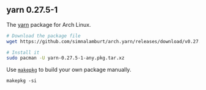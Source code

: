 yarn 0.27.5-1
--------

The [yarn] package for Arch Linux.

```bash
# Download the package file
wget https://github.com/simnalamburt/arch.yarn/releases/download/v0.27.5-1/yarn-0.27.5-1-any.pkg.tar.xz

# Install it
sudo pacman -U yarn-0.27.5-1-any.pkg.tar.xz
```

Use [`makepkg`](https://www.archlinux.org/pacman/makepkg.8.html) to build your
own package manually.

```
makepkg -si
```

[yarn]: https://yarnpkg.com
